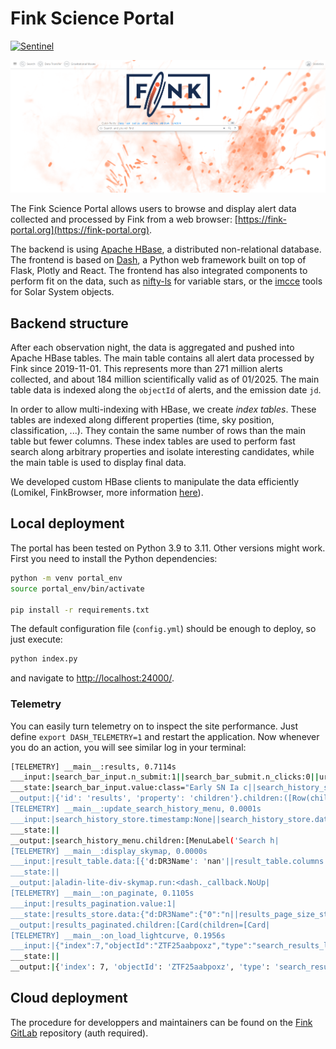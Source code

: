 # Fink Science Portal

[![Sentinel](https://github.com/astrolabsoftware/fink-science-portal/workflows/PEP8/badge.svg)](https://github.com/astrolabsoftware/fink-science-portal/actions?query=workflow%3APEP8)

![fronted](assets/frontend.png)

The Fink Science Portal allows users to browse and display alert data collected and processed by Fink from a web browser: [https://fink-portal.org](https://fink-portal.org).

The backend is using [Apache HBase](https://hbase.apache.org/), a distributed non-relational database. The frontend is based on [Dash](https://plotly.com/dash/), a Python web framework built on top of Flask, Plotly and React. The frontend has also integrated components to perform fit on the data, such as [nifty-ls](https://github.com/flatironinstitute/nifty-ls) for variable stars, or the [imcce](https://ssp.imcce.fr/webservices/miriade/) tools for Solar System objects.

## Backend structure

After each observation night, the data is aggregated and pushed into Apache HBase tables. The main table contains all alert data processed by Fink since 2019-11-01. This represents more than 271 million alerts collected, and about 184 million scientifically valid as of 01/2025. The main table data is indexed along the `objectId` of alerts, and the emission date `jd`.

In order to allow multi-indexing with HBase, we create _index tables_. These tables are indexed along different properties (time, sky position, classification, ...). They contain the same number of rows than the main table but fewer columns. These index tables are used to perform fast search along arbitrary properties and isolate interesting candidates, while the main table is used to display final data.

We developed custom HBase clients to manipulate the data efficiently (Lomikel, FinkBrowser, more information [here](https://hrivnac.web.cern.ch/hrivnac/Activities/index.html)).

## Local deployment

The portal has been tested on Python 3.9 to 3.11. Other versions might work. First you need to install the Python dependencies:

```bash
python -m venv portal_env
source portal_env/bin/activate

pip install -r requirements.txt
```

The default configuration file (`config.yml`) should be enough to deploy, so just execute:

```bash
python index.py
```

and navigate to [http://localhost:24000/](http://localhost:24000/).

### Telemetry

You can easily turn telemetry on to inspect the site performance. Just define `export DASH_TELEMETRY=1` and restart the application. Now whenever you do an action, you will see similar log in your terminal:

```bash
[TELEMETRY] __main__:results, 0.7114s
___input:|search_bar_input.n_submit:1||search_bar_submit.n_clicks:0||url.search:|
___state:|search_bar_input.value:class="Early SN Ia c||search_history_store.data:None||results_table_switch.checked:False|
__output:|{'id': 'results', 'property': 'children'}.children:([Row(children=[Col(|
[TELEMETRY] __main__:update_search_history_menu, 0.0001s
___input:|search_history_store.timestamp:None||search_history_store.data:['class="Early SN Ia|
___state:||
__output:|search_history_menu.children:[MenuLabel('Search h|
[TELEMETRY] __main__:display_skymap, 0.0000s
___input:|result_table.data:[{'d:DR3Name': 'nan'||result_table.columns:None||modal_skymap.is_open:False|
___state:||
__output:|aladin-lite-div-skymap.run:<dash._callback.NoUp|
[TELEMETRY] __main__:on_paginate, 0.1105s
___input:|results_pagination.value:1|
___state:|results_store.data:{"d:DR3Name":{"0":"n||results_page_size_store.data:10|
__output:|results_paginated.children:[Card(children=[Card|
[TELEMETRY] __main__:on_load_lightcurve, 0.1956s
___input:|{"index":7,"objectId":"ZTF25aabpoxz","type":"search_results_lightcurve"}.id:{'type': 'search_res|
___state:||
__output:|{'index': 7, 'objectId': 'ZTF25aabpoxz', 'type': 'search_results_lightcurve'}.children:Graph(config={'displ|
```

## Cloud deployment

The procedure for developpers and maintainers can be found on the [Fink GitLab](https://gitlab.in2p3.fr/fink/rubin-performance-check/-/blob/main/portal/README.md?ref_type=heads) repository (auth required).
